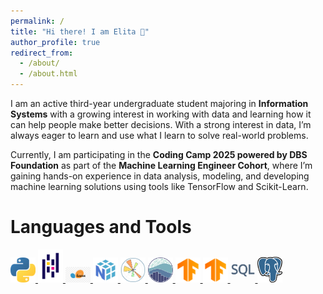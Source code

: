 ```yaml
---
permalink: /
title: "Hi there! I am Elita 👋"
author_profile: true
redirect_from: 
  - /about/
  - /about.html
---
```


I am an active third-year undergraduate student majoring in **Information Systems** with a growing interest in working with data and learning how it can help people make better decisions. With a strong interest in data, I’m always eager to learn and use what I learn to solve real-world problems.

Currently, I am participating in the **Coding Camp 2025 powered by DBS Foundation** as part of the **Machine Learning Engineer Cohort**, where I’m gaining hands-on experience in data analysis, modeling, and developing machine learning solutions using tools like TensorFlow and Scikit-Learn.

# Languages and Tools
<p>
  <a href="https://www.python.org/" target="_blank">
    <img src="/images/python-logo.png" alt="Python" width="40">
  </a>
  <a href="https://pandas.pydata.org/" target="_blank">
    <img src="/images/pandas-logo.png" alt="Pandas" width="40">
  </a>
  <a href="https://scikit-learn.org/" target="_blank">
    <img src="/images/sklearn-logo.png" alt="Scikit-learn" width="40">
  </a>
  <a href="https://numpy.org/" target="_blank">
    <img src="/images/numpy-logo.png" alt="NumPy" width="40">
  </a>
  <a href="https://matplotlib.org/" target="_blank">
    <img src="/images/matplotlib-logo.png" alt="Matplotlib" width="40">
  </a>
  <a href="https://seaborn.pydata.org/" target="_blank">
    <img src="/images/seaborn-logo.png" alt="Seaborn" width="40">
  </a>
  <a href="https://www.tensorflow.org/" target="_blank">
    <img src="/images/tf-logo.png" alt="TensorFlow" width="40">
  </a>
  <a href="https://www.tensorflow.org/" target="_blank">
    <img src="/images/tf-logo.png" alt="TensorFlow" width="40">
  </a>
  <a href="" target="_blank">
    <img src="/images/sql-logo.png" alt="SQL" width="40">
  </a>
  <a href="https://www.postgresql.org/" target="_blank">
    <img src="/images/postgresql-logo.png" alt="PostgreSQL" width="40">
  </a>
</p>